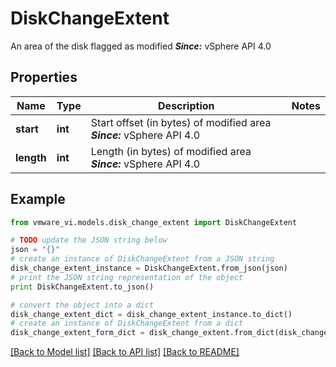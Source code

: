 # DiskChangeExtent

An area of the disk flagged as modified  ***Since:*** vSphere API 4.0 

## Properties
Name | Type | Description | Notes
------------ | ------------- | ------------- | -------------
**start** | **int** | Start offset (in bytes) of modified area  ***Since:*** vSphere API 4.0  | 
**length** | **int** | Length (in bytes) of modified area  ***Since:*** vSphere API 4.0  | 

## Example

```python
from vmware_vi.models.disk_change_extent import DiskChangeExtent

# TODO update the JSON string below
json = "{}"
# create an instance of DiskChangeExtent from a JSON string
disk_change_extent_instance = DiskChangeExtent.from_json(json)
# print the JSON string representation of the object
print DiskChangeExtent.to_json()

# convert the object into a dict
disk_change_extent_dict = disk_change_extent_instance.to_dict()
# create an instance of DiskChangeExtent from a dict
disk_change_extent_form_dict = disk_change_extent.from_dict(disk_change_extent_dict)
```
[[Back to Model list]](../README.md#documentation-for-models) [[Back to API list]](../README.md#documentation-for-api-endpoints) [[Back to README]](../README.md)


